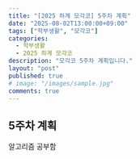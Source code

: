 ```yaml
---
title: "[2025 하계 모각코] 5주차 계획"
date: "2025-08-02T13:00:00+09:00"
tags: ["학부생활", "모각코"]
categories:
  - 학부생활
  - 2025 하계 모각코
description: "모각코 5주차 계획입니다."
layout: "post"
published: true
# image: "/images/sample.jpg"
comments: true
---
```


## 5주차 계획
알고리즘 공부함

